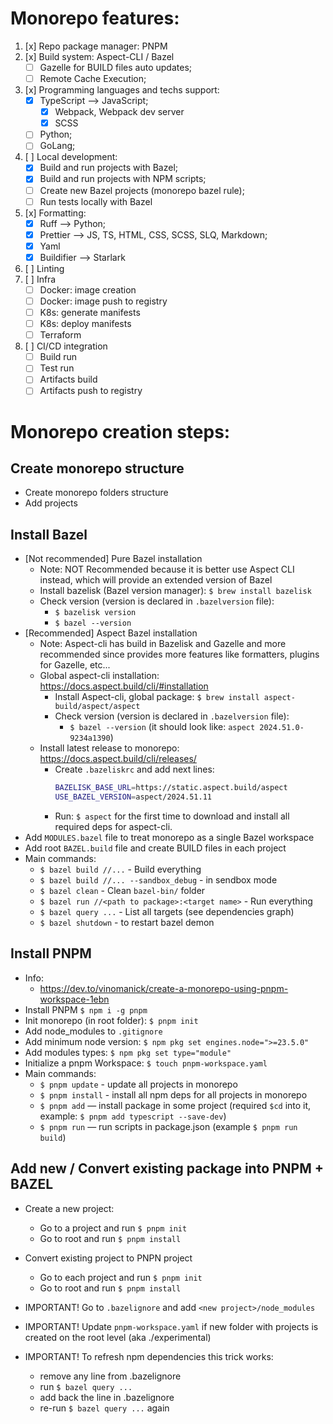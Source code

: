# Monorepo features:

1. [x] Repo package manager: PNPM
1. [x] Build system: Aspect-CLI / Bazel
    - [ ] Gazelle for BUILD files auto updates;
    - [ ] Remote Cache Execution;
1. [x] Programming languages and techs support:
    - [x] TypeScript —> JavaScript;
      - [x] Webpack, Webpack dev server
      - [x] SCSS
    - [ ] Python;
    - [ ] GoLang;
1. [ ] Local development:
    - [x] Build and run projects with Bazel;
    - [x] Build and run projects with NPM scripts;
    - [ ] Create new Bazel projects (monorepo bazel rule);
    - [ ] Run tests locally with Bazel
1. [x] Formatting:
    - [x] Ruff —> Python;
    - [x] Prettier —> JS, TS, HTML, CSS, SCSS, SLQ, Markdown;
    - [x] Yaml
    - [x] Buildifier —> Starlark
1. [ ] Linting
1. [ ] Infra
    - [ ] Docker: image creation
    - [ ] Docker: image push to registry
    - [ ] K8s: generate manifests
    - [ ] K8s: deploy manifests
    - [ ] Terraform
1. [ ] CI/CD integration
    - [ ] Build run
    - [ ] Test run
    - [ ] Artifacts build
    - [ ] Artifacts push to registry

# Monorepo creation steps:

## Create monorepo structure

- Create monorepo folders structure
- Add projects

## Install Bazel

- [Not recommended] Pure Bazel installation
  - Note: NOT Recommended because it is better use Aspect CLI instead, which will provide an extended version of Bazel
  - Install bazelisk (Bazel version manager): `$ brew install bazelisk`
  - Check version (version is declared in `.bazelversion` file):
    - `$ bazelisk version`
    - `$ bazel --version`
- [Recommended] Aspect Bazel installation
  - Note: Aspect-cli has build in Bazelisk and Gazelle and more recommended since provides more features like formatters, plugins for Gazelle, etc...
  - Global aspect-cli installation: https://docs.aspect.build/cli/#installation
    - Install Aspect-cli, global package: `$ brew install aspect-build/aspect/aspect`
    - Check version (version is declared in `.bazelversion` file):
        - `$ bazel --version` (it should look like: `aspect 2024.51.0-9234a1390`)
  - Install latest release to monorepo: https://docs.aspect.build/cli/releases/
    - Create `.bazeliskrc` and add next lines:
      ```bash
      BAZELISK_BASE_URL=https://static.aspect.build/aspect
      USE_BAZEL_VERSION=aspect/2024.51.11
      ```
    - Run: `$ aspect` for the first time to download and install all required deps for aspect-cli.
- Add `MODULES.bazel` file to treat monorepo as a single Bazel workspace
- Add root `BAZEL.build` file and create BUILD files in each project
- Main commands:
  - `$ bazel build //...` - Build everything
  - `$ bazel build //... --sandbox_debug` - in sendbox mode
  - `$ bazel clean` - Clean `bazel-bin/` folder
  - `$ bazel run //<path to package>:<target name>` - Run everything
  - `$ bazel query ...` - List all targets (see dependencies graph)
  - `$ bazel shutdown` - to restart bazel demon

## Install PNPM

- Info:
  - https://dev.to/vinomanick/create-a-monorepo-using-pnpm-workspace-1ebn
- Install PNPM `$ npm i -g pnpm`
- Init monorepo (in root folder): `$ pnpm init`
- Add node_modules to `.gitignore`
- Add minimum node version: `$ npm pkg set engines.node=">=23.5.0"`
- Add modules types: `$ npm pkg set type="module"`
- Initialize a pnpm Workspace: `$ touch pnpm-workspace.yaml`
- Main commands:
  - `$ pnpm update` - update all projects in monorepo
  - `$ pnpm install` - install all npm deps for all projects in monorepo
  - `$ pnpm add` — install package in some project (required `$cd` into it, example: `$ pnpm add typescript --save-dev`)
  - `$ pnpm run` — run scripts in package.json (example `$ pnpm run build`)

## Add new / Convert existing package into PNPM + BAZEL

- Create a new project:

  - Go to a project and run `$ pnpm init`
  - Go to root and run `$ pnpm install`

- Convert existing project to PNPN project

  - Go to each project and run `$ pnpm init`
  - Go to root and run `$ pnpm install`

- IMPORTANT! Go to `.bazelignore` and add `<new project>/node_modules`
- IMPORTANT! Update `pnpm-workspace.yaml` if new folder with projects is created on the root level (aka ./experimental)
- IMPORTANT! To refresh npm dependencies this trick works:
  - remove any line from .bazelignore
  - run `$ bazel query ...`
  - add back the line in .bazelignore
  - re-run `$ bazel query ...` again
